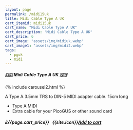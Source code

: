 ```yaml
---
layout: page
permalink: /midi15uk
title: Midi Cable Type A UK
cart_itemid: midi15uk
cart_name: "Midi Cable Type A UK"
cart_description: "Midi Cable Type A UK"
cart_price: 6
cart_image: "assets/img/midiuk.webp"
cart_image1: "assets/img/midi2.webp"
tags: 
  - pguk
  - midi
---
```


##### 🇬🇧 Midi Cable Type A UK 🇬🇧

{% include carousel2.html %}

A Type A 3.5mm TRS to DIN-5 MIDI adapter cable. 15cm long

* Type A MIDI
* Extra cable for your PicoGUS or other sound card

##### £{{page.cart_price}} &nbsp; {{site.icon}}[Add to cart](/cart#{{page.cart_itemid}})